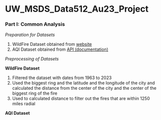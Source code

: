 # UW_MSDS_Data512_Au23_Project

### Part I: Common Analysis

*Preparation for Datasets*

1) WildFire Dataset
  obtained from [website]()
2) AQI Dataset
  obtained from [API (documentation)]()

*Preprocessing of Datasets*

**WildFire Dataset**

1) Filtered the dataset with dates from 1963 to 2023
2) Used the biggest ring and the latitude and the longitude of the city and calculated the distance from the center of the city and the center of the biggest ring of the fire
3) Used to calculated distance to filter out the fires that are within 1250 miles radial


**AQI Dataset**

